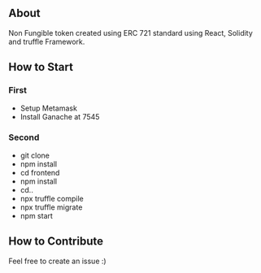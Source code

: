 ## About

 Non Fungible token created using ERC 721 standard using React, Solidity and truffle Framework.

## How to Start

### First 
* Setup Metamask
* Install Ganache at 7545

### Second
* git clone 
* npm install 
* cd frontend 
* npm install
* cd..
* npx truffle compile
* npx truffle migrate
* npm start 


## How to Contribute
Feel free to create an issue :)